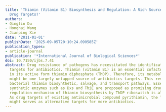 ```yaml
---
title: 'Thiamin (Vitamin B1) Biosynthesis and Regulation: A Rich Source of Antimicrobial
  Drug Targets?'
authors:
- Qinglin Du
- Honghai Wang
- Jianping Xie
date: '2011-01-01'
publishDate: '2025-09-05T20:10:24.090585Z'
publication_types:
- article-journal
publication: '*International Journal of Biological Sciences*'
doi: 10.7150/ijbs.7.41
abstract: Drug resistance of pathogens has necessitated the identification of novel
  targets for antibiotics. Thiamin (vitamin B1) is an essential cofactor for all organisms
  in its active form thiamin diphosphate (ThDP). Therefore, its metabolic pathways
  might be one largely untapped source of antibiotics targets. This review describes
  bacterial thiamin biosynthetic, salvage, and transport pathways. Essential thiamin
  synthetic enzymes such as Dxs and ThiE are proposed as promising drug targets. The
  regulation mechanism of thiamin biosynthesis by ThDP riboswitch is also discussed.
  As drug targets of existing antimicrobial compound pyrithiamin, the ThDP riboswitch
  might serves as alternative targets for more antibiotics.
---
```

